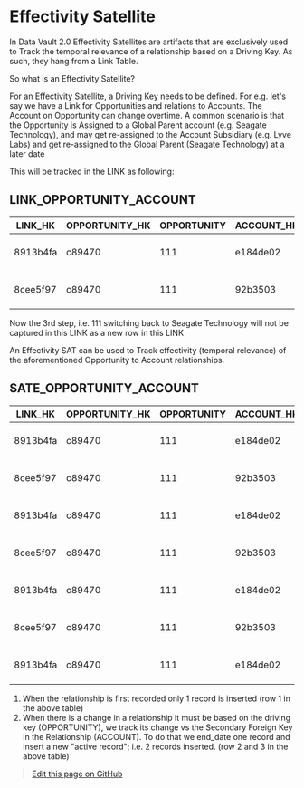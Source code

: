 # Effectivity Satellite

In Data Vault 2.0 Effectivity Satellites are artifacts that are exclusively used to Track the temporal relevance of a relationship based on a Driving Key. As such, they hang from a Link Table.

 
So what is an Effectivity Satellite?

For an Effectivity Satellite, a Driving Key needs to be defined. For e.g. let's say we have a Link for Opportunities and relations to Accounts. The Account on Opportunity can change overtime. A common scenario is that the Opportunity is Assigned to a Global Parent account (e.g. Seagate Technology), and may get re-assigned to the Account Subsidiary (e.g. Lyve Labs) and get re-assigned to the Global Parent (Seagate Technology) at a later date

This will be tracked in the LINK as following:

## LINK_OPPORTUNITY_ACCOUNT

| LINK_HK  |OPPORTUNITY_HK| OPPORTUNITY| ACCOUNT_HK | ACCOUNT            | LOAD_DATE           |
|----------|--------------|------------|------------|--------------------|---------------------|
| 8913b4fa | c89470       | 111        | e184de02   | Lyve Labs          | 2023-02-21 14:43:05 |
| 8cee5f97 | c89470       | 111        | 92b3503    | Seagate Technology | 2023-02-21 14:53:57 |

Now the 3rd step, i.e. 111 switching back to Seagate Technology will not be captured in this LINK as a new row in this LINK

An Effectivity SAT can be used to Track effectivity (temporal relevance) of the aforementioned Opportunity to Account relationships.


## SATE_OPPORTUNITY_ACCOUNT

| LINK_HK |OPPORTUNITY_HK|OPPORTUNITY|ACCOUNT_HK|ACCOUNT           |START_DATE         |END_DATE           |LOAD_DATE          |
|---------|--------------|-----------|----------|------------------|-------------------|-------------------|-------------------|
| 8913b4fa|c89470        | 111       | e184de02 |Lyve Labs         |2023-02-21 14:43:05|9999-12-31 0:00:00 |2023-02-21 14:43:05|
| 8cee5f97|c89470        | 111       | 92b3503  |Seagate Technology|2023-02-21 14:53:57|9999-12-31 0:00:00 |2023-02-21 14:53:57|
| 8913b4fa|c89470        | 111       | e184de02 |Lyve Labs         |2023-02-21 14:43:05|2023-02-21 14:53:57|2023-02-21 14:53:57|
| 8cee5f97|c89470        | 111       | 92b3503  |Seagate Technology|2023-02-21 14:53:57|2023-02-21 15:00:31|2023-02-21 15:00:31|
| 8913b4fa|c89470        | 111       | e184de02 |Lyve Labs         |2023-02-21 15:38:30|9999-12-31 0:00:00 |2023-02-21 15:38:30|
| 8cee5f97|c89470        | 111       | 92b3503  |Seagate Technology|2023-02-21 15:44:42|9999-12-31 0:00:00 |2023-02-21 15:44:42|
| 8913b4fa|c89470        | 111       | e184de02 |Lyve Labs         |2023-02-21 15:38:30|2023-02-21 15:44:42|2023-02-21 15:44:42|

1. When the relationship is first recorded only 1 record is inserted (row 1 in the above table)
2. When there is a change in a relationship it must be based on the driving key (OPPORTUNITY), we track its change vs the Secondary Foreign Key in the Relationship (ACCOUNT). To do that we end_date one record and insert a new "active record"; i.e. 2 records inserted. (row 2 and 3 in the above table)


> <a href="{{ site.github.repository_url }}/edit/{{ site.github.source.branch }}/{{ page.path }}">Edit this page on GitHub</a>

